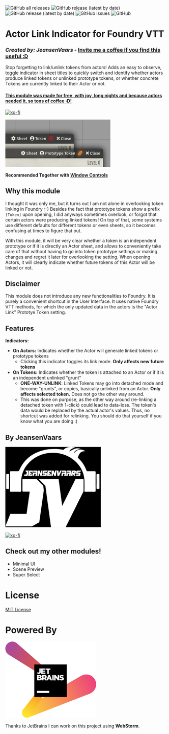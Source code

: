 ![GitHub all releases](https://img.shields.io/github/downloads/saif-ellafi/foundryvtt-actor-link-indicator/total?logo=GitHub) ![GitHub release (latest by date)](https://img.shields.io/github/downloads/saif-ellafi/foundryvtt-actor-link-indicator/latest/total) ![GitHub release (latest by date)](https://img.shields.io/github/v/release/saif-ellafi/foundryvtt-actor-link-indicator) ![GitHub issues](https://img.shields.io/github/issues-raw/saif-ellafi/foundryvtt-actor-link-indicator) ![GitHub](https://img.shields.io/github/license/saif-ellafi/foundryvtt-actor-link-indicator)
# Actor Link Indicator for Foundry VTT
### _Created by: JeansenVaars_ - [Invite me a coffee if you find this useful :D](https://ko-fi.com/V7V14D3AH)

Stop forgetting to link/unlink tokens from actors! Adds an easy to observe, toggle indicator in sheet titles to quickly
switch and identify whether actors produce linked tokens or unlinked prototype tokens, or whether concrete
Tokens are currently linked to their Actor or not.

#### [This module was made for free, with joy, long nights and because actors needed it, so tons of coffee :D!](https://ko-fi.com/jeansenvaars)
[![ko-fi](https://ko-fi.com/img/githubbutton_sm.svg)](https://ko-fi.com/V7V14D3AH)

![Example](img.png)

**Recommended Together with [Window Controls](https://github.com/saif-ellafi/foundryvtt-window-controls)**

## Why this module

I thought it was only me, but it turns out I am not alone in overlooking token linking in Foundry :-)
Besides the fact that prototype tokens show a prefix `[Token]` upon opening, I did anyways sometimes overlook,
or forgot that certain actors were producing linked tokens! On top of that, some systems 
use different defaults for different tokens or even sheets, so it becomes confusing at times to figure that out.

With this module, it will be very clear whether a token is an independent prototype or if it is directly an Actor sheet, 
and allows to conveniently take care of that without having to go into token prototype settings or making changes and 
regret it later for overlooking the setting. When opening Actors, it will clearly indicate whether future tokens of this
Actor will be linked or not.

## Disclaimer

This module does not introduce any new functionalities to Foundry. It is purely a convenient shortcut in the User Interface.
It uses native Foundry VTT methods, for which the only updated data in the actors is the "Actor Link" Prototye Token setting. 

## Features

**Indicators:**
* **On Actors:** Indicates whether the Actor will generate linked tokens or prototype tokens
  * Clicking this indicator toggles its link mode. **Only affects new future tokens**
* **On Tokens:** Indicates whether the token is attached to an Actor or if it is an independent unlinked "grunt"
  * **ONE-WAY-UNLINK**: Linked Tokens may go into detached mode and become "grunts", or copies, basically unlinked from 
  an Actor. **Only affects selected token.** Does not go the other way around.
  * This was done on purpose, as the other way around (re-linking a detached token with 1-click) could lead to data-loss.
  The token's data would be replaced by the actual actor's values. Thus, no shortcut was added for relinking.
  You should do that yourself if you know what you are doing :)

## By JeansenVaars
![JVLogo](logo-small-black.png)

[![ko-fi](https://ko-fi.com/img/githubbutton_sm.svg)](https://ko-fi.com/V7V14D3AH)

## Check out my other modules!
* Minimal UI
* Scene Preview
* Super Select

# License
[MIT License](./LICENSE.md)

# Powered By
[![JetBrains](./jetbrains.svg)](https://www.jetbrains.com)

Thanks to JetBrains I can work on this project using **WebStorm**.
